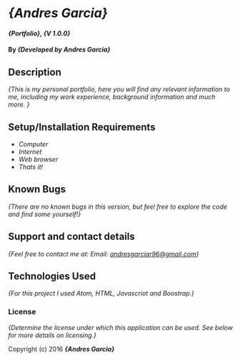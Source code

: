 # _{Andres Garcia}_

#### _{Portfolio}, {V 1.0.0}_

#### By _**{Developed by Andres Garcia}**_

## Description

_{This is my personal portfolio, here you will find any relevant information to me, including my work experience, background information and much more. }_

## Setup/Installation Requirements

* _Computer_
* _Internet_
* _Web browser_
* _Thats it!_


## Known Bugs

_{There are no known bugs in this version, but feel free to explore the code and find some yourself!}_

## Support and contact details

_{Feel free to contact me at:
  Email: andresgarciar96@gmail.com}_

## Technologies Used

_{For this project I used Atom, HTML, Javascriot and Boostrap.}_

### License

*{Determine the license under which this application can be used.  See below for more details on licensing.}*

Copyright (c) 2016 **_{Andres Garcia}_**
